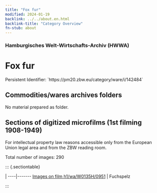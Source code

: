 ```yaml
---
title: "Fox fur"
modified: 2024-01-19
backlink: ../../about.en.html
backlink-title: "Category Overview"
fn-stub: about
---
```


### Hamburgisches Welt-Wirtschafts-Archiv (HWWA)

# Fox fur

<div class="hint">Persistent Identifier: `https://pm20.zbw.eu/category/ware/i/142484`</div>







## Commodities/wares archives folders





No material prepared as folder.



<a id="filmsections" />

## Sections of digitized microfilms (1st filming 1908-1949)

<p>For intellectual property law reasons accessible only from the European Union legal area and from the ZBW reading room.</p>



<p>Total number of images: 290</p>




::: {.sectiontable}

 | 
----|-------
<a class="btn" href="https://pm20.zbw.eu/film/h1/wa/W0135H/0951" rel="nofollow">Images on film h1/wa/W0135H/0951</a> | Fuchspelz


:::
















